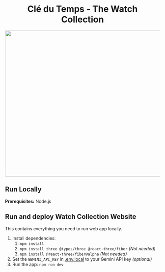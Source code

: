 <div align="center">
   <h1>Clé du Temps - The Watch Collection</h1>
   <img width="1200" height="475" alt="Banner" src="https://images8.alphacoders.com/366/thumb-1920-366212.jpg" />
</div>

## Run Locally

**Prerequisites:**  Node.js


## Run and deploy Watch Collection Website

This contains everything you need to run web app locally.

1. Install dependencies:
   1. `npm install`
   2. `npm install three @types/three @react-three/fiber` _(Not needed)_
   3. `npm install @react-three/fiber@alpha` _(Not needed)_
2. Set the `GEMINI_API_KEY` in [.env.local](.env.local) to your Gemini API key _(optional)_
3. Run the app:
   `npm run dev`

